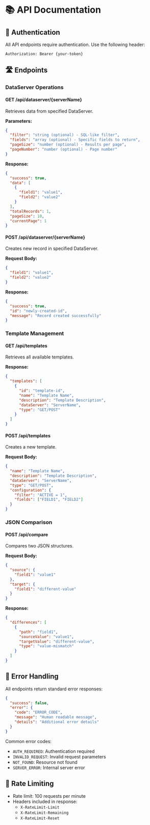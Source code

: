 # 📚 API Documentation

## 🔑 Authentication

All API endpoints require authentication. Use the following header:

```
Authorization: Bearer {your-token}
```

## 🛣️ Endpoints

### DataServer Operations

#### GET /api/dataserver/{serverName}
Retrieves data from specified DataServer.

**Parameters:**
```json
{
  "filter": "string (optional) - SQL-like filter",
  "fields": "array (optional) - Specific fields to return",
  "pageSize": "number (optional) - Results per page",
  "pageNumber": "number (optional) - Page number"
}
```

**Response:**
```json
{
  "success": true,
  "data": [
    {
      "field1": "value1",
      "field2": "value2"
    }
  ],
  "totalRecords": 1,
  "pageSize": 10,
  "currentPage": 1
}
```

#### POST /api/dataserver/{serverName}
Creates new record in specified DataServer.

**Request Body:**
```json
{
  "field1": "value1",
  "field2": "value2"
}
```

**Response:**
```json
{
  "success": true,
  "id": "newly-created-id",
  "message": "Record created successfully"
}
```

### Template Management

#### GET /api/templates
Retrieves all available templates.

**Response:**
```json
{
  "templates": [
    {
      "id": "template-id",
      "name": "Template Name",
      "description": "Template Description",
      "dataServer": "ServerName",
      "type": "GET/POST"
    }
  ]
}
```

#### POST /api/templates
Creates a new template.

**Request Body:**
```json
{
  "name": "Template Name",
  "description": "Template Description",
  "dataServer": "ServerName",
  "type": "GET/POST",
  "configuration": {
    "filter": "ACTIVE = 1",
    "fields": ["FIELD1", "FIELD2"]
  }
}
```

### JSON Comparison

#### POST /api/compare
Compares two JSON structures.

**Request Body:**
```json
{
  "source": {
    "field1": "value1"
  },
  "target": {
    "field1": "different-value"
  }
}
```

**Response:**
```json
{
  "differences": [
    {
      "path": "field1",
      "sourceValue": "value1",
      "targetValue": "different-value",
      "type": "value-mismatch"
    }
  ]
}
```

## 📝 Error Handling

All endpoints return standard error responses:

```json
{
  "success": false,
  "error": {
    "code": "ERROR_CODE",
    "message": "Human readable message",
    "details": "Additional error details"
  }
}
```

Common error codes:
- `AUTH_REQUIRED`: Authentication required
- `INVALID_REQUEST`: Invalid request parameters
- `NOT_FOUND`: Resource not found
- `SERVER_ERROR`: Internal server error

## 🔄 Rate Limiting

- Rate limit: 100 requests per minute
- Headers included in response:
  - `X-RateLimit-Limit`
  - `X-RateLimit-Remaining`
  - `X-RateLimit-Reset`